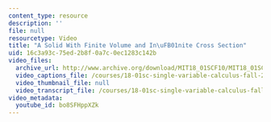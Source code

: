 ```yaml
---
content_type: resource
description: ''
file: null
resourcetype: Video
title: "A Solid With Finite Volume and In\uFB01nite Cross Section"
uid: 16c3a93c-75ed-2b8f-0a7c-0ec1283c142b
video_files:
  archive_url: http://www.archive.org/download/MIT18_01SCF10/MIT18_01SCF10Rec_69a_300k.mp4
  video_captions_file: /courses/18-01sc-single-variable-calculus-fall-2010/bf6b38b22d6856189abd26fe651a5a5c_bo8SFHppXZk.vtt
  video_thumbnail_file: null
  video_transcript_file: /courses/18-01sc-single-variable-calculus-fall-2010/19b6bb768766f15797133a0c77cf5699_bo8SFHppXZk.pdf
video_metadata:
  youtube_id: bo8SFHppXZk
---
```

